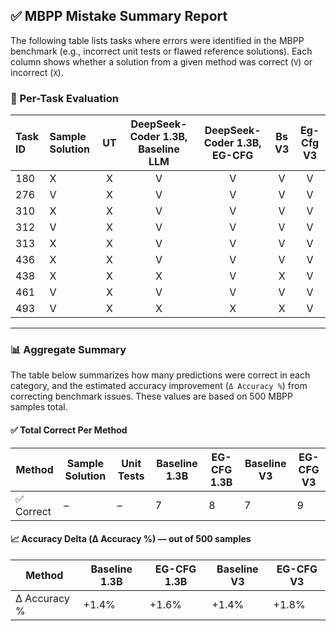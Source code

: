 
## ✅ MBPP Mistake Summary Report

The following table lists tasks where errors were identified in the MBPP benchmark (e.g., incorrect unit tests or flawed reference solutions). Each column shows whether a solution from a given method was correct (`V`) or incorrect (`X`).

### 🧪 Per-Task Evaluation

| Task ID | Sample Solution | UT | DeepSeek-Coder 1.3B, Baseline LLM | DeepSeek-Coder 1.3B, EG-CFG | Bs V3 | Eg-Cfg V3 |
|:--------|:----------------|:--:|:--------:|:-------------:|:------:|:-----------:|
| 180     | X              | X  | V       | V           | V     | V           |
| 276     | V              | X  | V       | V           | V     | V           |
| 310     | X              | X  | V       | V           | V     | V           |
| 312     | V              | X  | V       | V           | V     | V           |
| 313     | X              | X  | V       | V           | V     | V           |
| 436     | X              | X  | V       | V           | V     | V           |
| 438     | X              | X  | X       | V           | X     | V           |
| 461     | V              | X  | V       | V           | V     | V           |
| 493     | V              | X  | X       | X           | X     | V           |

---

### 📊 Aggregate Summary

The table below summarizes how many predictions were correct in each category, and the estimated accuracy improvement (`Δ Accuracy %`) from correcting benchmark issues. These values are based on 500 MBPP samples total.

#### ✅ Total Correct Per Method

| Method        | Sample Solution | Unit Tests | Baseline 1.3B | EG-CFG 1.3B | Baseline V3 | EG-CFG V3 |
|---------------|------------------|-------------|----------------|--------------|--------------|-------------|
| ✅ Correct     | –                | –           | 7              | 8            | 7            | 9           |

#### 📈 Accuracy Delta (Δ Accuracy %) — out of 500 samples

| Method        | Baseline 1.3B | EG-CFG 1.3B | Baseline V3 | EG-CFG V3 |
|---------------|----------------|--------------|--------------|-------------|
| Δ Accuracy %  | +1.4%          | +1.6%        | +1.4%        | +1.8%       |
